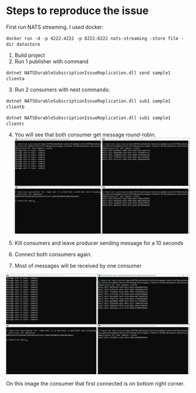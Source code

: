 # Steps to reproduce the issue

First run NATS streaming. I used docker:
```
docker run -d -p 4222:4222 -p 8222:8222 nats-streaming -store file -dir datastore
```

1. Build project
2. Run 1 publisher with command
```
dotnet NATSDurableSubscriptionIssueReplication.dll send sample1 clienta
```
3. Run 2 consumers with next commands:

```
dotnet NATSDurableSubscriptionIssueReplication.dll sub1 sample1 clientb
```

```
dotnet NATSDurableSubscriptionIssueReplication.dll sub1 sample1 clientc
```

4. You will see that both consumer get message round-robin.
![Round robin working](Capture-1.png)
5. Kill consumers and leave producer sending message for a 10 seconds

6. Connect both consumers again.

7. Most of messages will be received by one consumer

![Round robin not working](Capture-2.png)

On this image the consumer that first connected is on bottom right corner.
